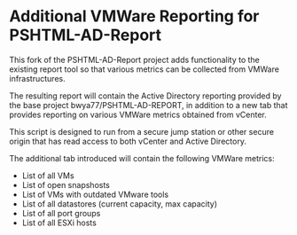 # Additional VMWare Reporting for PSHTML-AD-Report

This fork of the PSHTML-AD-Report project adds functionality to the existing report tool so that various metrics can be collected from VMWare infrastructures.

The resulting report will contain the Active Directory reporting provided by the base project bwya77/PSHTML-AD-REPORT, in addition to a new tab that provides reporting on various VMWare metrics obtained from vCenter.

This script is designed to run from a secure jump station or other secure origin that has read access to both vCenter and Active Directory.

The additional tab introduced will contain the following VMWare metrics:

* List of all VMs 
* List of open snapshosts 
* List of VMs with outdated VMware tools 
* List of all datastores (current capacity, max capacity) 
* List of all port groups 
* List of all ESXi hosts
